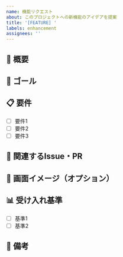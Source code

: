 ```yaml
---
name: 機能リクエスト
about: このプロジェクトへの新機能のアイデアを提案
title: '[FEATURE] '
labels: enhancement
assignees: ''
---
```


## 📝 概要
<!-- どのような機能が必要か簡潔に説明してください -->

## 🎯 ゴール
<!-- この機能追加によって達成したい目標は何ですか？ -->

## 📋 要件
<!-- 機能の要件をリストアップしてください -->
- [ ] 要件1
- [ ] 要件2
- [ ] 要件3

## 🔄 関連するIssue・PR
<!-- 関連するIssue、PRがあれば記載してください -->

## 📸 画面イメージ（オプション）
<!-- 可能であればモックアップや画面イメージを貼り付けてください -->

## 📊 受け入れ基準
<!-- この機能が完了したと判断するための基準を記載してください -->
- [ ] 基準1
- [ ] 基準2

## 📌 備考
<!-- その他の情報や背景があれば、ここに記述してください -->